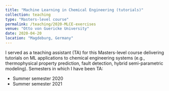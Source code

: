 ```yaml
---
title: "Machine Learning in Chemical Engineering (tutorials)"
collection: teaching
type: "Masters-level course"
permalink: /teaching/2020-MLCE-exercises
venue: "Otto von Guericke University"
date: 2020-04-20
location: "Magdeburg, Germany"
---
```


I served as a teaching assistant (TA) for this Masters-level course delivering tutorials on ML applications to chemical engineering systems (e.g., thermophysical property prediction, fault detection, hybrid semi-parametric modeling).
Semesters in which I have been TA:
* Summer semester 2020
* Summer semester 2021

